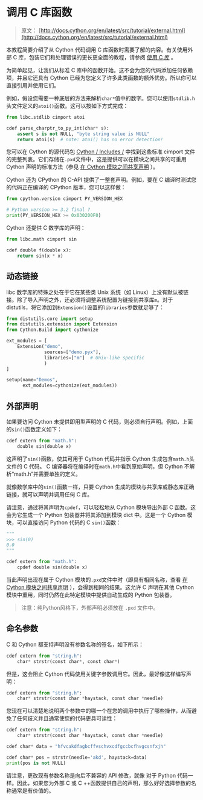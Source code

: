 # 调用 C 库函数

> 原文： [http://docs.cython.org/en/latest/src/tutorial/external.html](http://docs.cython.org/en/latest/src/tutorial/external.html)

本教程简要介绍了从 Cython 代码调用 C 库函数时需要了解的内容。有关使用外部 C 库，包装它们和处理错误的更长更全面的教程，请参阅 [使用 C 库](10.md) 。

为简单起见，让我们从标准 C 库中的函数开始。这不会为您的代码添加任何依赖项，并且它还具有 Cython 已经为您定义了许多此类函数的额外优势。所以你可以直接引用并使用它们。

例如，假设您需要一种底层的方法来解析`char*`值中的数字。您可以使用`stdlib.h`头文件定义的`atoi()`函数。这可以按如下方式完成：

```py
from libc.stdlib cimport atoi

cdef parse_charptr_to_py_int(char* s):
    assert s is not NULL, "byte string value is NULL"
    return atoi(s)  # note: atoi() has no error detection!

```

您可以在 Cython 的源代码包 [Cython / Includes /](https://github.com/cython/cython/tree/master/Cython/Includes) 中找到这些标准 cimport 文件的完整列表。它们存储在`.pxd`文件中，这是提供可以在模块之间共享的可重用 Cython 声明的标准方法（参见 [在 Cython 模块之间共享声明](27.md) ）。

Cython 还为 CPython 的 C-API 提供了一整套声明。例如，要在 C 编译时测试您的代码正在编译的 CPython 版本，您可以这样做：

```py
from cpython.version cimport PY_VERSION_HEX

# Python version >= 3.2 final ?
print(PY_VERSION_HEX >= 0x030200F0)

```

Cython 还提供 C 数学库的声明：

```py
from libc.math cimport sin

cdef double f(double x):
    return sin(x * x)

```

## 动态链接

libc 数学库的特殊之处在于它在某些类 Unix 系统（如 Linux）上没有默认被链接。除了导入声明之外，还必须将调整系统配置为链接到共享库`m`。对于 distutils，将它添加到`Extension()`设置的`libraries`参数就足够了：

```py
from distutils.core import setup
from distutils.extension import Extension
from Cython.Build import cythonize

ext_modules = [
    Extension("demo",
              sources=["demo.pyx"],
              libraries=["m"]  # Unix-like specific
              )
]

setup(name="Demos",
      ext_modules=cythonize(ext_modules))

```

## 外部声明

如果要访问 Cython 未提供即用型声明的 C 代码，则必须自行声明。例如，上面的`sin()`函数定义如下：

```py
cdef extern from "math.h":
    double sin(double x)

```

这声明了`sin()`函数，使其可用于 Cython 代码并指示 Cython 生成包含`math.h`头文件的 C 代码。 C 编译器将在编译时在`math.h`中看到原始声明，但 Cython 不解析“math.h”并需要单独的定义。

就像数学库中的`sin()`函数一样，只要 Cython 生成的模块与共享库或静态库正确链接，就可以声明并调用任何 C 库。

请注意，通过将其声明为`cpdef`，可以轻松地从 Cython 模块导出外部 C 函数。这会为它生成一个 Python 包装器并将其添加到模块 dict 中。这是一个 Cython 模块，可以直接访问 Python 代码的 C `sin()`函数：

```py
"""
>>> sin(0)
0.0
"""

cdef extern from "math.h":
    cpdef double sin(double x)

```

当此声明出现在属于 Cython 模块的`.pxd`文件中时（即具有相同名称，查看 [在 Cython 模块之间共享声明](27.md) ），会得到相同的结果。这允许 C 声明在其他 Cython 模块中重用，同时仍然在此特定模块中提供自动生成的 Python 包装器。

> 注意：纯Python风格下，外部声明必须放在 `.pxd` 文件中。

## 命名参数

C 和 Cython 都支持声明没有参数名称的签名，如下所示：

```py
cdef extern from "string.h":
    char* strstr(const char*, const char*)

```

但是，这会阻止 Cython 代码使用关键字参数调用它。因此，最好像这样编写声明：

```py
cdef extern from "string.h":
    char* strstr(const char *haystack, const char *needle)

```

您现在可以清楚地说明两个参数中的哪一个在您的调用中执行了哪些操作，从而避免了任何歧义并且通常使您的代码更具可读性：

```py
cdef extern from "string.h":
    char* strstr(const char *haystack, const char *needle)

cdef char* data = "hfvcakdfagbcffvschvxcdfgccbcfhvgcsnfxjh"

cdef char* pos = strstr(needle='akd', haystack=data)
print(pos is not NULL)

```

请注意，更改现有参数名称是向后不兼容的 API 修改，就像 对于 Python 代码一样。因此，如果您为外部 C 或 C ++函数提供自己的声明，那么好好选择参数的名称通常是有价值的。
